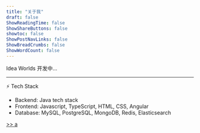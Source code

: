 ```yaml
---
title: "关于我"
draft: false
ShowReadingTime: false
ShowShareButtons: false
showtoc: false
ShowPostNavLinks: false
ShowBreadCrumbs: false
ShowWordCount: false
---
```


Idea Worlds 开发中...

---
 
⚡ Tech Stack

- Backend: Java tech stack
- Frontend: Javascript, TypeScript, HTML, CSS, Angular
- Database: MySQL, PostgreSQL, MongoDB, Redis, Elasticsearch

[>> a](about.md)